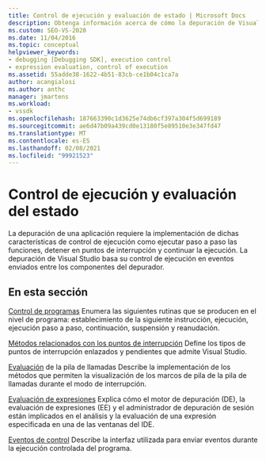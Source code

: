 ```yaml
---
title: Control de ejecución y evaluación de estado | Microsoft Docs
description: Obtenga información acerca de cómo la depuración de Visual Studio basa su control de ejecución en eventos enviados entre componentes del depurador.
ms.custom: SEO-VS-2020
ms.date: 11/04/2016
ms.topic: conceptual
helpviewer_keywords:
- debugging [Debugging SDK], execution control
- expression evaluation, control of execution
ms.assetid: 55adde38-1622-4b51-83cb-ce1b04c1ca7a
author: acangialosi
ms.author: anthc
manager: jmartens
ms.workload:
- vssdk
ms.openlocfilehash: 187663390c1d3625e74db6cf397a304f5d699189
ms.sourcegitcommit: ae6d47b09a439cd0e13180f5e89510e3e347fd47
ms.translationtype: MT
ms.contentlocale: es-ES
ms.lasthandoff: 02/08/2021
ms.locfileid: "99921523"
---
```

# <a name="execution-control-and-state-evaluation"></a>Control de ejecución y evaluación del estado
La depuración de una aplicación requiere la implementación de dichas características de control de ejecución como ejecutar paso a paso las funciones, detener en puntos de interrupción y continuar la ejecución. La depuración de Visual Studio basa su control de ejecución en eventos enviados entre los componentes del depurador.

## <a name="in-this-section"></a>En esta sección
 [Control de programas](../../extensibility/debugger/program-control.md) Enumera las siguientes rutinas que se producen en el nivel de programa: establecimiento de la siguiente instrucción, ejecución, ejecución paso a paso, continuación, suspensión y reanudación.

 [Métodos relacionados con los puntos de interrupción](../../extensibility/debugger/breakpoint-related-methods.md) Define los tipos de puntos de interrupción enlazados y pendientes que admite Visual Studio.

 [Evaluación](../../extensibility/debugger/call-stack-evaluation.md) de la pila de llamadas Describe la implementación de los métodos que permiten la visualización de los marcos de pila de la pila de llamadas durante el modo de interrupción.

 [Evaluación de expresiones](../../extensibility/debugger/expression-evaluation-visual-studio-debugging-sdk.md) Explica cómo el motor de depuración (DE), la evaluación de expresiones (EE) y el administrador de depuración de sesión están implicados en el análisis y la evaluación de una expresión especificada en una de las ventanas del IDE.

 [Eventos de control](../../extensibility/debugger/control-events.md) Describe la interfaz utilizada para enviar eventos durante la ejecución controlada del programa.

